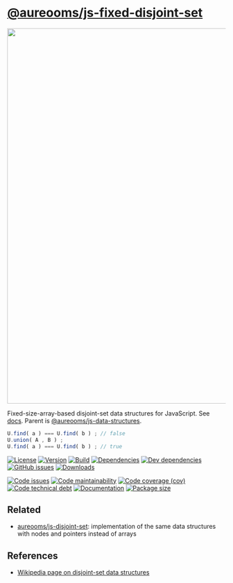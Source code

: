 [@aureooms/js-fixed-disjoint-set](https://aureooms.github.io/js-fixed-disjoint-set)
==

<img src="https://upload.wikimedia.org/wikipedia/commons/8/89/Disjuct-sets.svg" width="864">

Fixed-size-array-based disjoint-set data structures for JavaScript.
See [docs](https://aureooms.github.io/js-fixed-disjoint-set).
Parent is
[@aureooms/js-data-structures](https://github.com/aureooms/js-data-structures).

```js
U.find( a ) === U.find( b ) ; // false
U.union( A , B ) ;
U.find( a ) === U.find( b ) ; // true
```

[![License](https://img.shields.io/github/license/aureooms/js-fixed-disjoint-set.svg)](https://raw.githubusercontent.com/aureooms/js-fixed-disjoint-set/master/LICENSE)
[![Version](https://img.shields.io/npm/v/@aureooms/js-fixed-disjoint-set.svg)](https://www.npmjs.org/package/@aureooms/js-fixed-disjoint-set)
[![Build](https://img.shields.io/travis/aureooms/js-fixed-disjoint-set/master.svg)](https://travis-ci.org/aureooms/js-fixed-disjoint-set/branches)
[![Dependencies](https://img.shields.io/david/aureooms/js-fixed-disjoint-set.svg)](https://david-dm.org/aureooms/js-fixed-disjoint-set)
[![Dev dependencies](https://img.shields.io/david/dev/aureooms/js-fixed-disjoint-set.svg)](https://david-dm.org/aureooms/js-fixed-disjoint-set?type=dev)
[![GitHub issues](https://img.shields.io/github/issues/aureooms/js-fixed-disjoint-set.svg)](https://github.com/aureooms/js-fixed-disjoint-set/issues)
[![Downloads](https://img.shields.io/npm/dm/@aureooms/js-fixed-disjoint-set.svg)](https://www.npmjs.org/package/@aureooms/js-fixed-disjoint-set)

[![Code issues](https://img.shields.io/codeclimate/issues/aureooms/js-fixed-disjoint-set.svg)](https://codeclimate.com/github/aureooms/js-fixed-disjoint-set/issues)
[![Code maintainability](https://img.shields.io/codeclimate/maintainability/aureooms/js-fixed-disjoint-set.svg)](https://codeclimate.com/github/aureooms/js-fixed-disjoint-set/trends/churn)
[![Code coverage (cov)](https://img.shields.io/codecov/c/gh/aureooms/js-fixed-disjoint-set/master.svg)](https://codecov.io/gh/aureooms/js-fixed-disjoint-set)
[![Code technical debt](https://img.shields.io/codeclimate/tech-debt/aureooms/js-fixed-disjoint-set.svg)](https://codeclimate.com/github/aureooms/js-fixed-disjoint-set/trends/technical_debt)
[![Documentation](https://aureooms.github.io/js-fixed-disjoint-set/badge.svg)](https://aureooms.github.io/js-fixed-disjoint-set/source.html)
[![Package size](https://img.shields.io/bundlephobia/minzip/@aureooms/js-fixed-disjoint-set)](https://bundlephobia.com/result?p=@aureooms/js-fixed-disjoint-set)

## Related

  - [aureooms/js-disjoint-set](https://github.com/aureooms/js-disjoint-set):
    implementation of the same data structures with nodes and pointers instead
    of arrays

## References

  - [Wikipedia page on disjoint-set data structures](https://en.wikipedia.org/wiki/Disjoint-set_data_structure)
